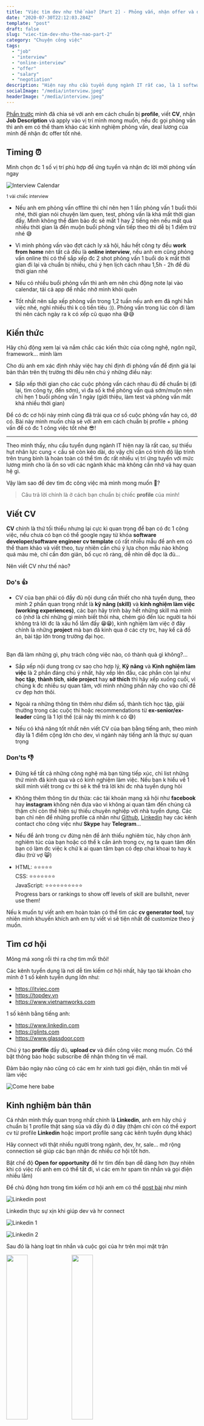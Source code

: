 ```yaml
---
title: "Việc tìm dev như thế nào? [Part 2] - Phỏng vấn, nhận offer và đi làm"
date: "2020-07-30T22:12:03.284Z"
template: "post"
draft: false
slug: "viec-tim-dev-nhu-the-nao-part-2"
category: "Chuyện công việc"
tags:
  - "job"
  - "interview"
  - "online-interview"
  - "offer"
  - "salary"
  - "negotiation"
description: "Hiện nay nhu cầu tuyển dụng ngành IT rất cao, là 1 software engineer bạn cần chuẩn bị những gì để có 1 công việc tốt và luôn được nhà tuyển dụng săn đón..."
socialImage: "/media/interview.jpeg"
headerImage: "/media/interview.jpeg"
---
```


[Phần trước](/posts/viec-tim-dev-nhu-the-nao) mình đã chia sẻ với anh em cách chuẩn bị **profile**, viết **CV**, nhận **Job Description** và apply vào vị trí mình mong muốn, nếu đc gọi phỏng vấn thì anh em có thể tham khảo các kinh nghiệm phỏng vấn, deal lương của mình để nhận đc offer tốt nhé.

## Timing ⏰

Mình chọn đc 1 số vị trí phù hợp để ứng tuyển và nhận đc lời mời phỏng vấn ngay

![Interview Calendar](/media/interview1.png)

<small>1 vài chiếc interview</small>

* Nếu anh em phỏng vấn offline thì chỉ nên hẹn 1 lần phỏng vấn 1 buổi thôi nhé, thời gian nói chuyện làm quen, test, phỏng vấn là khá mất thời gian đấy. Mình không thể đảm bảo đc sẽ mất 1 hay 2 tiếng nên nếu mất quá nhiều thời gian là đến muộn buổi phỏng vấn tiếp theo thì dễ bị 1 điểm trừ nhé 😅


* Vì mình phỏng vấn vào đợt cách ly xã hội, hầu hết công ty đều **work from home** nên tất cả đều là **online interview**, nếu anh em cũng phỏng vấn online thì có thể sắp xếp đc 2 shot phỏng vấn 1 buổi do k mất thời gian đi lại và chuẩn bị nhiều, chú ý hẹn lịch cách nhau 1,5h - 2h để đủ thời gian nhé


* Nếu có nhiều buổi phỏng vấn thì anh em nên chủ động note lại vào calendar, tải cả app để nhắc nhở mình khỏi quên

* Tốt nhất nên sắp xếp phỏng vấn trong 1,2 tuần nếu anh em đã nghỉ hẳn việc nhé, nghỉ nhiều thì k có tiền tiêu :)). Phỏng vấn trong lúc còn đi làm thì nên cách ngày ra k có xếp cũ quạo nha 😅😅

## Kiến thức

Hãy chủ động xem lại và nắm chắc các kiến thức của công nghệ, ngôn ngữ, framework... mình làm


Cho dù anh em xác định nhảy việc hay chỉ định đi phỏng vấn để định giá lại bản thân trên thị trường thì đều nên chú ý những điều này:

* Sắp xếp thời gian cho các cuộc phỏng vấn cách nhau đủ để chuẩn bị (đi lại, tìm công ty, đến sớm), vì đa số k thể phỏng vấn quá sớm/muộn nên chỉ hẹn 1 buổi phỏng vấn 1 ngày (giới thiệu, làm test và phỏng vấn mất khá nhiều thời gian)

Để có đc cơ hội này mình cũng đã trải qua cơ số cuộc phỏng vấn hay có, dở có. Bài này mình muốn chia sẻ với anh em cách chuẩn bị profile + phỏng vấn để có đc 1 công việc tốt nhé  😎!

---

Theo mình thấy, nhu cầu tuyển dụng ngành IT hiện nay là rất cao, sự thiếu hụt nhân lực cung < cầu sẽ còn kéo dài, do vậy chỉ cần có trình độ lập trình trên trung bình là hoàn toàn có thể tìm đc rất nhiều vị trí ứng tuyển với mức lương mình cho là ổn so với các ngành khác mà không cần nhờ vả hay quan hệ gì.

Vậy làm sao để dev tìm đc công việc mà mình mong muốn 🤔?

> Câu trả lời chính là ở cách bạn chuẩn bị chiếc **profile** của mình!

## Viết CV
**CV** chính là thứ tối thiểu nhưng lại cực kì quan trọng để bạn có đc 1 công việc, nếu chưa có bạn có thể google ngay từ khóa **software developer/software engineer cv template** có rất nhiều mẫu để anh em có thể tham khảo và viết theo, tuy nhiên cần chú ý lựa chọn mẫu nào không quá màu mè, chỉ cần đơn giản, bố cục rõ ràng, dễ nhìn dễ đọc là đủ...

Nên viết CV như thế nào?

### Do's 👍

*  CV của bạn phải có đầy đủ nội dung cần thiết cho nhà tuyển dụng, theo mình 2 phần quan trọng nhất là **kỹ năng (skill)** và **kinh nghiệm làm việc (working experiences)**, các bạn hãy trình bày hết những skill mà mình có (nhớ là chỉ những gì mình biết thôi nha, chém gió đến lúc người ta hỏi không trả lời đc là xấu hổ lắm đấy 😁😁), kinh nghiệm làm việc ở đây chính là những **project** mà bạn đã kinh qua ở các cty trc, hay kể cả đồ án, bài tập lớn trong trường đại học.
<br/>
Bạn đã làm những gì, phụ trách công việc nào, có thành quả gì không?...

* Sắp xếp nội dung trong cv sao cho hợp lý, **Kỹ năng** và **Kinh nghiệm làm việc** là 2 phần đáng chú ý nhất, hãy xếp lên đầu, các phần còn lại như **học tập**, **thành tích**, **side project** hay **sở thích** thì hãy xếp xuống cuối, vì chúng k đc nhiều sự quan tâm, với mình những phần này cho vào chỉ để cv đẹp hơn thôi.

* Ngoài ra những thông tin thêm như điểm số, thành tích học tập, giải thưởng trong các cuộc thi hoặc recommendations từ **ex-senior/ex-leader** cũng là 1 lợi thế  (cái này thì mình k có 😅)

* Nếu có khả năng tốt nhất nên viết CV của bạn bằng tiếng anh, theo mình đây là 1 điểm cộng lớn cho dev, vì ngành này tiếng anh là thực sự quan trọng

### Don'ts  👎

* Đừng kể tất cả những công nghệ mà bạn từng tiếp xúc, chỉ list những thứ mình đã kinh qua và có kinh nghiệm làm việc. Nếu bạn k hiểu về 1 skill mình viết trong cv thì sẽ k thể trả lời khi đc nhà tuyển dụng hỏi

* Không thêm thông tin dư thừa: các tài khoản mạng xã hội như **facebook** hay **instagram** không nên đưa vào vì không ai quan tâm đến chúng cả thậm chí còn thể hiện sự thiếu chuyên nghiệp với nhà tuyển dụng. Các bạn chỉ nên để những profile cá nhân như [Github](https://github.com/hta218), [Linkedin](https://www.linkedin.com/in/hta218/) hay các kênh contact cho công việc như **Skype** hay **Telegram**...

* Nếu để ảnh trong cv đừng nên để ảnh thiếu nghiêm túc, hãy chọn ảnh nghiêm túc của bạn hoặc có thể k cần ảnh trong cv, ng ta quan tâm đến bạn có làm đc việc k chứ k ai quan tâm bạn có đẹp chai khoai to hay k đâu (trừ vợ  😸)

* HTML: ⭐⭐⭐⭐⭐
  <br/>
	CSS: ⭐⭐⭐⭐⭐⭐⭐
	<br/>
	JavaScript: ⭐⭐⭐⭐⭐⭐⭐⭐⭐⭐
	<br/>
	Progress bars or rankings to show off levels of skill are bullshit, never use them!


Nếu k muốn tự viết anh em hoàn toàn có thể tìm các **cv generator tool**, tuy nhiên mình khuyến khích anh em tự viết vì sẽ tiện nhất để customize theo ý muốn.

## Tìm cơ hội

Mông má xong rồi thì ra chợ tìm mối thôi!

Các kênh tuyển dụng là nơi dễ tìm kiếm cơ hội nhất, hãy tạo tài khoản cho mình ở 1 số kênh tuyển dụng lớn như:

* https://itviec.com
* https://topdev.vn
* https://www.vietnamworks.com

1 số kênh bằng tiếng anh:

* https://www.linkedin.com
* https://glints.com
* https://www.glassdoor.com

Chú ý tạo **profile** đầy đủ, **upload cv** và điền công việc mong muốn. Có thể bật thông báo hoặc subscribe để nhận thông tin về mail.

Đảm bảo ngày nào cũng có các em hr xinh tươi gọi điện, nhắn tin mời về làm việc

![Come here babe](/media/comehere.gif "Come here babe")

## Kinh nghiệm bản thân

Cá nhân mình thấy quan trọng nhất chính là **Linkedin**, anh em hãy chú ý chuẩn bị 1 profile thật sáng sủa và đầy đủ ở đây (thậm chí còn có thể export cv từ profile **Linkedin** hoặc import profile sang các kênh tuyển dụng khác)

Hãy connect với thật nhiều người trong ngành, dev, hr, sale... mở rộng connection sẽ giúp các bạn nhận đc nhiều cơ hội tốt hơn.

Bật chế độ **Open for opportunity** để hr tìm đến bạn dễ dàng hơn (tuy nhiên khi có việc rồi anh em có thể tắt đi, vì các em hr spam tin nhắn và gọi điện nhiều lắm)

Để chủ động hơn trong tìm kiếm cơ hội anh em có thể [post bài](https://www.linkedin.com/posts/hta218_webdeveloper-nodejs-reactjs-activity-6650609183601328128-pIci) như mình

![Linkedin post](/media/linkedin-post.png)

Linkedin thực sự xịn khi giúp dev và hr connect

![Linkedin 1](/media/linkedin1.png)

![Linkedin 2](/media/linkedin2.png)

Sau đó là hàng loạt tin nhắn và cuộc gọi của hr trên mọi mặt trận

<div class="img-group">
  <img src="/media/linkedin3.png" width="33.33%"/>
  <img src="/media/linkedin4.png" width="33.33%"/>
  <img src="/media/linkedin5.jpg" width="33.33%"/>
</div>

Kinh nghiệm của mình là các bạn hãy hỏi hr đưa **Job Description (JD)** trc, các bạn nên đọc kĩ để xem có fit với khả năng của mình k, cũng như công việc có phải là những việc thử thách, mình muốn làm hay k, công nghệ có phù hợp k...

Tiếp theo hỏi **range lương** cho vị trí đó ở cty, nếu ~~cao~~ phù hợp thì mình apply ngay thôi.

Khi đã xin JD rồi mà thấy k phù hợp thì các bạn cũng nên trả lời hr nhé, vì dù gì họ cũng đã mất công đưa thông tin cho mình rồi 😃.

![Linkedin JD](/media/linkedin-jd.png)

<small>JD mà mình nhận đc (vẫn còn nhiều nữa 😅)</small>

Các bạn thấy đấy, chỉ cần chuẩn bị 1 [profile](https://www.linkedin.com/in/hta218/) tốt và biết pr bản thân 1 chút là cơ hội đã tìm đến với mình rất nhiều rồi.

Hi vọng sau phần này anh em nào đang có ý định nhảy việc sẽ tút tát lại **profile** của mình để có nhiều cơ hội hơn, phần tiếp theo mình sẽ chia sẻ quá trình phỏng vấn, cách chọn công ty, deal lương và xách mông đi làm nhé!
